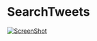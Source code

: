 # SearchTweets
[![ScreenShot](https://i.ytimg.com/vi/LxoXCdiEhik/1.jpg)](https://youtu.be/LxoXCdiEhik)
